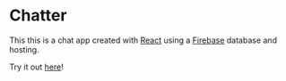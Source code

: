 # Chatter

This this is a chat app created with [React](https://github.com/facebook/create-react-app) using a [Firebase](https://firebase.google.com/) database and hosting.

Try it out [here](https://chatter-rsweem.web.app/)!
